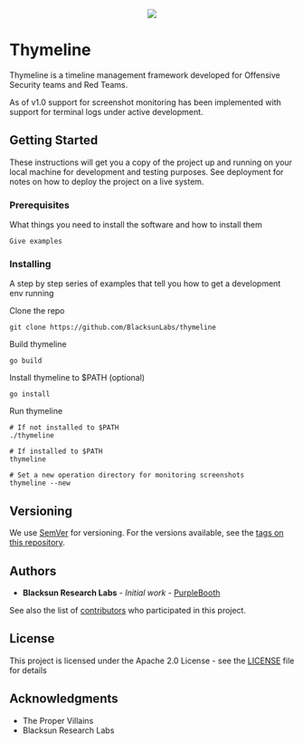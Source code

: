 <p align="center"><img src ="https://user-images.githubusercontent.com/29786827/47677441-54cdc800-db7c-11e8-97af-c27335962d5e.png" /></p>

# Thymeline

Thymeline is a timeline management framework developed for Offensive Security teams and Red Teams. 

As of v1.0 support for screenshot monitoring has been implemented with support for terminal logs under active development.

## Getting Started

These instructions will get you a copy of the project up and running on your local machine for development and testing purposes. See deployment for notes on how to deploy the project on a live system.

### Prerequisites

What things you need to install the software and how to install them

```
Give examples
```

### Installing

A step by step series of examples that tell you how to get a development env running

Clone the repo

```
git clone https://github.com/BlacksunLabs/thymeline
```

Build thymeline
```
go build
```

Install thymeline to $PATH (optional)
```
go install
```

Run thymeline
```
# If not installed to $PATH
./thymeline

# If installed to $PATH
thymeline

# Set a new operation directory for monitoring screenshots
thymeline --new
```

## Versioning

We use [SemVer](http://semver.org/) for versioning. For the versions available, see the [tags on this repository](https://github.com/BlacksunLabs/thymeline/tags). 

## Authors

* **Blacksun Research Labs** - *Initial work* - [PurpleBooth](https://github.com/BlacksunLabs)

See also the list of [contributors](https://github.com/BlacksunLabs/thymeline/contributors) who participated in this project.

## License

This project is licensed under the Apache 2.0 License - see the [LICENSE](LICENSE) file for details

## Acknowledgments

* The Proper Villains 
* Blacksun Research Labs
